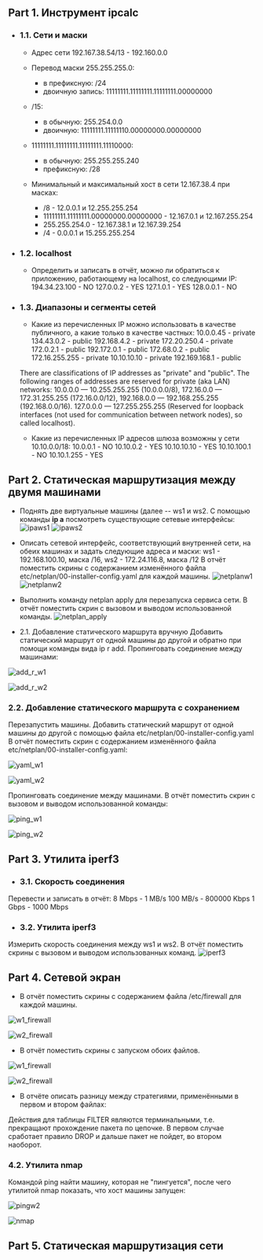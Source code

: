 ## Part 1. Инструмент ipcalc
* ### 1.1. Сети и маски
    * Адрес сети 192.167.38.54/13 - 192.160.0.0
    * Перевод маски 255.255.255.0:
        * в префиксную: /24
        * двоичную запись: 11111111.11111111.11111111.00000000 
    * /15:
        * в обычную: 255.254.0.0
        * двоичную: 11111111.11111110.00000000.00000000
    * 11111111.11111111.11111111.11110000:
        * в обычную: 255.255.255.240
        * префиксную: /28
    
    * Минимальный и максимальный хост в сети 12.167.38.4 при масках: 
        * /8 - 12.0.0.1 и 12.255.255.254
        * 11111111.11111111.00000000.00000000 - 12.167.0.1 и 12.167.255.254
        * 255.255.254.0 - 12.167.38.1 и 12.167.39.254
        * /4 - 0.0.0.1 и 15.255.255.254

* ### 1.2. localhost

    * Определить и записать в отчёт, можно ли обратиться к приложению, работающему на localhost, со следующими IP: 
    194.34.23.100 - NO
    127.0.0.2 - YES
    127.1.0.1 - YES
    128.0.0.1 - NO

* ### 1.3. Диапазоны и сегменты сетей
    * Какие из перечисленных IP можно использовать в качестве публичного, а какие только в качестве частных: 
    10.0.0.45 - private
    134.43.0.2 - public
    192.168.4.2 - private
    172.20.250.4 - private
    172.0.2.1 - public
    192.172.0.1 - public 
    172.68.0.2 - public
    172.16.255.255 - private 
    10.10.10.10 - private
    192.169.168.1 - public

    There are classifications of IP addresses as "private" and "public". The following ranges of addresses are reserved for private (aka LAN) networks:
    10.0.0.0 — 10.255.255.255 (10.0.0.0/8),
    172.16.0.0 — 172.31.255.255 (172.16.0.0/12),
    192.168.0.0 — 192.168.255.255 (192.168.0.0/16).
    127.0.0.0 — 127.255.255.255 (Reserved for loopback interfaces (not used for communication between network nodes), so called localhost).

    * Какие из перечисленных IP адресов шлюза возможны у сети 10.10.0.0/18: 
    10.0.0.1 - NO
    10.10.0.2 - YES
    10.10.10.10 - YES
    10.10.100.1 - NO
    10.10.1.255 - YES


## Part 2. Статическая маршрутизация между двумя машинами
* Поднять две виртуальные машины (далее -- ws1 и ws2.
С помощью команды __ip a__ посмотреть существующие сетевые интерфейсы:
![ipaws1](screenshots/ipaws1.png)
![ipaws2](screenshots/ipaws2.png)

 * Описать сетевой интерфейс, соответствующий внутренней сети, на обеих машинах и задать следующие адреса и маски: ws1 - 192.168.100.10, маска /16, ws2 - 172.24.116.8, маска /12
В отчёт поместить скрины с содержанием изменённого файла etc/netplan/00-installer-config.yaml для каждой машины.
![netplanw1](screenshots/w1-netplan.png)
![netplanw2](screenshots/w2-netplan.png)

* Выполнить команду netplan apply для перезапуска сервиса сети. В отчёт поместить скрин с вызовом и выводом использованной команды.
![netplan_apply](screenshots/netplan_apply.png)

* 2.1. Добавление статического маршрута вручную
Добавить статический маршрут от одной машины до другой и обратно при помощи команды вида ip r add.
Пропинговать соединение между машинами:

![add_r_w1](screenshots/add_r_w1.png) 


![add_r_w2](screenshots/add_r_w2.png)

### 2.2. Добавление статического маршрута с сохранением

Перезапустить машины. Добавить статический маршрут от одной машины до другой с помощью файла etc/netplan/00-installer-config.yaml
В отчёт поместить скрин с содержанием изменённого файла etc/netplan/00-installer-config.yaml:

![yaml_w1](screenshots/yaml_w1.png)

![yaml_w2](screenshots/yaml_w2.png) 

Пропинговать соединение между машинами. В отчёт поместить скрин с вызовом и выводом использованной команды:

![ping_w1](screenshots/ping_w1.png)

![ping_w2](screenshots/ping_w2.png)

## Part 3. Утилита iperf3
* ### 3.1. Скорость соединения
Перевести и записать в отчёт: 
8 Mbps - 1 MB/s
100 MB/s - 800000 Kbps
1 Gbps - 1000 Mbps

* ### 3.2. Утилита iperf3
Измерить скорость соединения между ws1 и ws2. В отчёт поместить скрины с вызовом и выводом использованных команд.
![iperf3](screenshots/iperf3.png)


## Part 4. Сетевой экран
* В отчёт поместить скрины с содержанием файла /etc/firewall для каждой машины.

![w1_firewall](screenshots/w1_firewall.png)

![w2_firewall](screenshots/w2_firewall.png)

* В отчёт поместить скрины с запуском обоих файлов. 

![w1_firewall](screenshots/w1_firewall1.png)

![w2_firewall](screenshots/w2_firewall1.png)

* В отчёте описать разницу между стратегиями, применёнными в первом и втором файлах:

Действия для таблицы FILTER являются терминальными, т.е. прекращают прохождение пакета по цепочке.
В первом случае сработает правило DROP и дальше пакет не пойдет, во втором наоборот.


### 4.2. Утилита nmap

Командой ping найти машину, которая не "пингуется", после чего утилитой nmap показать, что хост машины запущен:

![pingw2](screenshots/pingw2.png)

![nmap](screenshots/nmap.png)


## Part 5. Статическая маршрутизация сети

